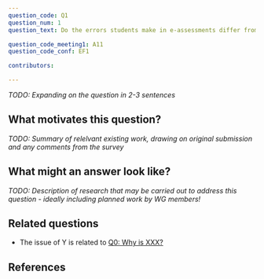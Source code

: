 ```yaml
---
question_code: Q1 
question_num: 1 
question_text: Do the errors students make in e-assessments differ from those they make in paper-based assessments? 

question_code_meeting1: A11 
question_code_conf: EF1 

contributors: 

---
```

*TODO: Expanding on the question in 2-3 sentences*

## What motivates this question?

*TODO: Summary of relelvant existing work, drawing on original submission and any comments from the survey*

## What might an answer look like?

*TODO: Description of research that may be carried out to address this question - ideally including planned work by WG members!*

## Related questions

* The issue of Y is related to [Q0: Why is XXX?](Q0)

## References
